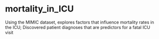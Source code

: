 # mortality_in_ICU
Using the MIMIC dataset, explores factors that influence mortality rates in the ICU; Discovered  patient diagnoses that are predictors for a fatal ICU visit
